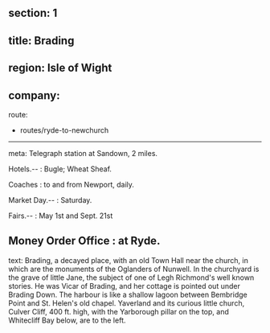 ﻿section: 1
----
title: Brading
----
region: Isle of Wight
----
company:
----
route:
- routes/ryde-to-newchurch
----
meta: Telegraph station at Sandown, 2 miles.

Hotels.--
: Bugle; Wheat Sheaf.

Coaches
: to and from Newport, daily.

Market Day.--
: Saturday.

Fairs.--
: May 1st and Sept. 21st

Money Order Office
: at Ryde.
----
text: Brading, a decayed place, with an old Town Hall near the church, in which are the monuments of the Oglanders of Nunwell. In the churchyard is the grave of little Jane, the subject of one of Legh Richmond's well known stories. He was Vicar of Brading, and her cottage is pointed out under Brading Down. The harbour is like a shallow lagoon between Bembridge Point and St. Helen's old chapel. Yaverland and its curious little church, Culver Cliff, 400 ft. high, with the Yarborough pillar on the top, and Whitecliff Bay below, are to the left.